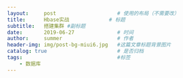 ```yaml
---
layout:     post   				    # 使用的布局（不需要改）
title:      Hbase实战				# 标题 
subtitle:   搭建集群 #副标题
date:       2019-06-27				# 时间
author:     summer					# 作者
header-img: img/post-bg-miui6.jpg 	#这篇文章标题背景图片
catalog: true 						# 是否归档
tags:								#标签
    - 数据库
---
```


